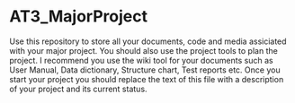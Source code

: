 # AT3_MajorProject

Use this repository to store all your documents, code and media assiciated with your major project.
You should also use the project tools to plan the project.
I recommend you use the wiki tool for your documents such as User Manual, Data dictionary, Structure chart, Test reports etc.
Once you start your project you should replace the text of this file with a description of your project and its current status.
